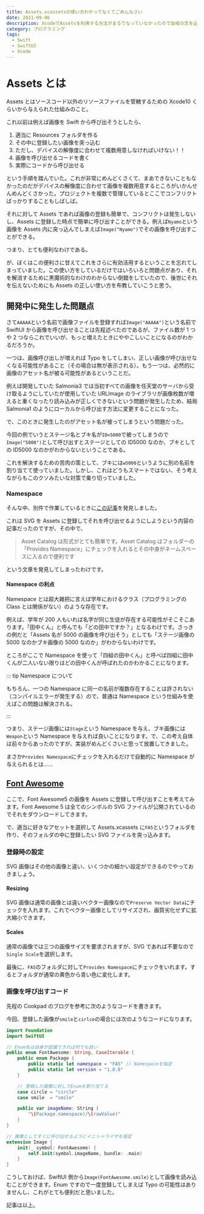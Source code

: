 ```yaml
---
title: Assets.xcassetsの使い方わかってなくてごめんなさい
date: 2021-09-06
description: XcodeでAssetsを利用する方法がまるでなっていなかったので自戒の念を込めて記事にしました
category: プログラミング
tags:
  - Swift
  - SwiftUI
  - Xcode
---
```


# Assets とは

Assets とはソースコード以外のリソースファイルを管轄するための Xcode10 くらいから与えられた仕組みのこと。

これ以前は例えば画像を Swift から呼び出そうとしたら、

1. 適当に Resources フォルダを作る
2. その中に登録したい画像を突っ込む
3. ただし、デバイスの解像度に合わせて複数用意しなければいけない！！
4. 画像を呼び出せるコードを書く
5. 実際にコードから呼び出せる

という手順を踏んでいた。これが非常にめんどくさくて、まあできないこともなかったのだがデバイスの解像度に合わせて画像を複数用意するところがいかんせんめんどくさかった。プロジェクトを複数で管理しているとここでコンフリクトばっかりすることもしばしば。

それに対して Assets であれば画像の登録も簡単で、コンフリクトは発生しないし、Assets に登録した時点で簡単に呼び出すことができる。例えば`Nyamo`という画像を Assets 内に突っ込んでしまえば`Image("Nyamo")`でその画像を呼び出すことができる。

つまり、とても便利なわけである。

が、ぼくはこの便利さに甘えてこれをさらに有効活用するということを忘れてしまっていました。この使い方をしているだけではいろいろと問題点があり、それを解消するために黒魔術的なわけのわからない倒錯をしていたので、後世にそれを伝えないためにも Assets の正しい使い方を布教していこうと思う。

## 開発中に発生した問題点

さて`AAAAA`という名前で画像ファイルを登録すれば`Image("AAAAA")`という名前で SwiftUI から画像を呼び出せることは先程述べたのであるが、ファイル数が 1 つや 2 つならこれでいいが、もっと増えたときにややこしいことになるのがわかるだろうか。

一つは、画像呼び出しが増えれば Typo をしてしまい、正しい画像が呼び出せなくなる可能性があること（その場合は無が表示される）。もう一つは、必然的に画像のアセット名が被る可能性があるということだ。

例えば開発していた Salmonia3 では当初すべての画像を任天堂のサーバから受け取るようにしていたが使用していた URLImage のライブラリが画像枚数が増えると重くなったり読み込みが正しくできないという問題が発生したため、結局 Salmonia1 のようにローカルから呼び出す方法に変更することになった。

で、このときに発生したのがアセット名が被ってしまうという問題だった。

今回の例でいうとステージ名とブキ名が`ID=5000`で被ってしまうので`Image("5000")`として呼び出すとステージとしての ID5000 なのか、ブキとしての ID5000 なのかがわからないということである。

これを解決するための苦肉の策として、ブキには`w5000`というように別の名前を割り当てて使っていました。しかし、これはどうもスマートではない、そう考えながらもこのクソみたいな対策で乗り切っていました。

### Namespace

そんな中、別件で作業しているときに[この記事](https://techlife.cookpad.com/entry/2021/01/05/custom-symbols-ja)を発見しました。

これは SVG を Assets に登録してそれを呼び出せるようにしようという内容の記事だったのですが、その中で、

> Asset Catalog は形式がとても簡単です。Asset Catalog はフォルダーの「Provides Namespace」にチェックを入れるとその中身がネームスペースに入るので便利です

という文章を発見してしまったわけです。

#### Namespace の利点

Namespace とは超大雑把に言えば学年におけるクラス（プログラミングの Class とは関係がない）のような存在です。

例えば、学年が 200 人もいれば名字が同じ生徒が存在する可能性がそこそこあります。「田中くん」と呼んでも「どの田中ですか？」となるわけです。さっきの例だと「Assets 名が 5000 の画像を呼び出そう」としても「ステージ画像の 5000 なのかブキ画像の 5000 なのか」がわからないわけです。

ところがここで Namespace を使って「四組の田中くん」と呼べば四組に田中くんが二人いない限りはどの田中くんが呼ばれたのかわかることになります。

::: tip Namespace について

もちろん、一つの Namespace に同一の名前が複数存在することは許されない（コンパイルエラーが発生する）ので、普通は Namespace という仕組みを使えばこの問題は解決される。

:::

つまり、ステージ画像には`Stage`という Namespace を与え、ブキ画像には`Weapon`という Namespace を与えれば良いことになります。で、この考え自体は前々からあったのですが、実装がめんどくさいと思って放置してきました。

まさか`Provides Namespace`にチェックを入れるだけで自動的に Namespace が与えられるとは......

## [Font Awesome](https://github.com/FortAwesome/Font-Awesome)

ここで、Font Awesome5 の画像を Assets に登録して呼び出すことを考えてみます。Font Awesome 5 は全てのシンボルの SVG ファイルが公開されているのでそれをダウンロードしてきます。

で、適当に好きなアセットを選択して Assets.xcassets に`FA5`というフォルダを作り、そのフォルダの中に登録したい SVG ファイルを突っ込みます。

### 登録時の設定

SVG 画像はその他の画像と違い、いくつかの細かい設定ができるのでやっておきましょう。

#### Resizing

SVG 画像は通常の画像とは違いベクター画像なので`Preserve Vector Data`にチェックを入れます。これでベクター画像としてリサイズされ、画質劣化せずに拡大縮小できます。

#### Scales

通常の画像では三つの画像サイズを要求されますが、SVG であれば不要なので`Single Scale`を選択します。

最後に、`FA5`のフォルダに対して`Provides Namespace`にチェックをいれます。するとフォルダが通常の黄色から青い色に変化します。

### 画像を呼び出すコード

先程の Cookpad のブログを参考に次のようなコードを書きます。

今回、登録した画像が`smile`と`cirlce`の場合には次のようなコードになります。

```swift
import Foundation
import SwiftUI

// Enum名は自身が認識できれば何でも良い
public enum FontAwesome: String, CaseIterable {
    public enum Package {
        public static let namespace = "FA5" // Namespaceを指定
        public static let version = "1.0.0"
    }

    // 登録した画像に対してEnumを割り当てる
    case circle = "circle"
    case smile  = "smile"

    public var imageName: String {
        "\(Package.namespace)/\(rawValue)"
    }
}

// 画像としてすぐに呼び出せるようにイニシャライザを設定
extension Image {
    init(_ symbol: FontAwesome) {
        self.init(symbol.imageName, bundle: .main)
    }
}
```

こうしておけば、SwiftUI 側から`Image(FontAwesome.smile)`として画像を読み込むことができます。Enum ですので一度登録してしまえば Typo の可能性はありませんし、これがとても便利だと思いました。

記事は以上。
